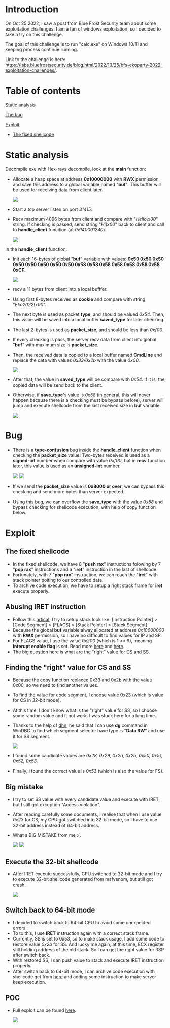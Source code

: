 # Introduction
On Oct 25 2022, I saw a post from Blue Frost Security team about some exploitation challenges. I am a fan of windows exploitation, so I decided to take a try on this challenge.

The goal of this challenge is to run "calc.exe" on Windows 10/11 and keeping process continue running. 

Link to the challenge is here: https://labs.bluefrostsecurity.de/blog.html/2022/10/25/bfs-ekoparty-2022-exploitation-challenges/.

# Table of contents
[Static analysis](https://github.com/tykawaii98/Writeups/edit/master/bfs-eko2022-challenge/README.md#static-analysis)

[The bug](https://github.com/tykawaii98/Writeups/edit/master/bfs-eko2022-challenge/README.md#bug)

[Exploit](https://github.com/tykawaii98/Writeups/edit/master/bfs-eko2022-challenge/README.md#exploit)

- [The fixed shellcode](https://github.com/tykawaii98/Writeups/edit/master/bfs-eko2022-challenge/README.md#the-fixed-shellcode)


# Static analysis
Decompile exe with Hex-rays decompile, look at the **main** function:

- Allocate a heap space at address **0x10000000** with **RWX** permission and save this address to a global variable named "**buf**". 
This buffer will be used for receiving data from client later.

  ![](https://github.com/tykawaii98/Writeups/blob/master/bfs-eko2022-challenge/images/allocate.JPG)

- Start a tcp server listen on port *31415*. 
- Recv maximum 4096 bytes from client and compare with "*Hello\x00*" string. If checking is passed, send string "*Hi\x00*" back to client and call to **handle_client** funcition (at *0x140001240*).

  ![](https://github.com/tykawaii98/Writeups/blob/master/bfs-eko2022-challenge/images/pre_checking.JPG)

In the **handle_client** function:
- Init each 16-bytes of global "**buf**" variable with values: **0x50 0x50 0x50 0x50 0x50 0x50 0x50 0x50 0x58 0x58 0x58 0x58 0x58 0x58 0x58 0xCF**.

  ![](https://github.com/tykawaii98/Writeups/blob/master/bfs-eko2022-challenge/images/fill_in_buf.JPG)

- recv a 11 bytes from client into a local bufffer.
- Using first 8-bytes received as **cookie** and compare with string "*Eko2022\x00*".
- The next byte is used as packet **type**, and should be valued *0x54*. Then, this value will be saved into a local buffer **saved_type** for later checking.
- The last 2-bytes is used as **packet_size**, and should be less than *0xf00*.
- If every checking is pass, the server recv data from client into global "**buf**" with maximum size is **packet_size**.
- Then, the received data is copied to a local buffer named **CmdLine** and replace the data with values *0x33/0x2b* with the value *0x00*.

  ![](https://github.com/tykawaii98/Writeups/blob/master/bfs-eko2022-challenge/images/check_format.JPG)

- After that, the value in **saved_type** will be compare with *0x54*. If it is, the copied data will be send back to the client. 
- Otherwise, if **save_type**'s value is *0x58* (in general, this will never happen because there is a checking must be bypass before), server will jump and execute shellcode from the last received size in **buf** variable.

  ![](https://github.com/tykawaii98/Writeups/blob/master/bfs-eko2022-challenge/images/check_type.JPG)

# Bug
- There is a **type-confusion** bug inside the **handle_client** function when checking the **packet_size** value. Two-bytes received is used as a **signed-int** number when compare with value *0xf00*, but in **recv** function later, this value is used as an **unsigned-int** number.

  ![](https://github.com/tykawaii98/Writeups/blob/master/bfs-eko2022-challenge/images/used_as_signed.JPG)
  ![](https://github.com/tykawaii98/Writeups/blob/master/bfs-eko2022-challenge/images/used_as_unsigned.JPG)
  
- If we send the **packet_size** value is **0x8000 or over**, we can bypass this checking and send more bytes than server expected. 
- Using this bug, we can overflow the **save_type** with the value *0x58* and bypass checking for shellcode execution, with help of copy function below.

# Exploit
## The fixed shellcode
- In the fixed shellcode, we have 8 "**push rax**" instructions folowing by 7 "**pop rax**" instructions and a "**iret**" instruction in the last of shellcode.
- Fortunately, with 7 "**pop rax**" instruction, we can reach the "**iret**" with stack pointer poiting to our controlled data.
- To archive code execution, we have to setup a right stack frame for **iret** execute properly.

## Abusing **IRET** instruction
- Follow this [artical](http://jamesmolloy.co.uk/tutorial_html/10.-User%20Mode.html), I try to setup stack look like: [Instruction Pointer] > [Code Segment] > [FLAGS] > [Stack Pointer] > [Stack Segment]. 
- Because the global **buf** variable alway allocated at address *0x10000000* with **RWX** permission, so I have no difficult to find values for IP and SP.
- For FLAGS value, I use the value *0x200* (which is 1 << 9), meaning **Interupt enable flag** is set. Read more [here](https://mudongliang.github.io/x86/html/file_module_x86_id_145.html) and [here](https://en.wikipedia.org/wiki/FLAGS_register).
- The big question here is what are the "right" value for CS and SS.

## Finding the "right" value for CS and SS
- Because the copy function replaced 0x33 and 0x2b with the value 0x00, so we need to find another values.
- To find the value for code segment, I choose value 0x23 (which is value for CS in 32-bit mode).
- At this time, I don't know what is the "right" value for SS, so I choose some random value and it not work. I was stuck here for a long time...
- Thanks to the help of [dhn](https://twitter.com/dhn_), he said that I can use **dg** command in WinDBG to find which segment selector have type is "**Data RW**" and use it for SS segment. 

  ![](https://github.com/tykawaii98/Writeups/blob/master/bfs-eko2022-challenge/images/dhn_help.JPG)
  
- I found some candidate values are *0x28, 0x29, 0x2a, 0x2b, 0x50, 0x51, 0x52, 0x53*.
- Finally, I found the correct value is *0x53* (which is also the value for FS).
## Big mistake
- I try to set SS value with every candidate value and execute with IRET, but I still got exception "Access violation".
- After reading carefully some documents, I realise that when I use value *0x23* for CS, my CPU got switched into 32-bit mode, so I have to use 32-bit address instead of 64-bit address. 
- What a BIG MISTAKE from me :(.

  ![](https://github.com/tykawaii98/Writeups/blob/master/bfs-eko2022-challenge/images/failed_stack.jpg)
  ![](https://github.com/tykawaii98/Writeups/blob/master/bfs-eko2022-challenge/images/exception.jpg)
  
## Execute the 32-bit shellcode
- After IRET execute successfully, CPU switched to 32-bit mode and I try to execute 32-bit shellcode generated from msfvenom, but still got crash.

  ![](https://github.com/tykawaii98/Writeups/blob/master/bfs-eko2022-challenge/images/sc32_fail.JPG)

## Switch back to 64-bit mode
- I decided to switch back to 64-bit CPU to avoid some unexpected errors.
- To to this, I use **IRET** instruction again with a correct stack frame.
- Currently, SS is set to 0x53, so to make stack usage, I add some code to restore value *0x2b* for SS. And lucky me again, at this time, ECX register still holding address of the old stack. So I can get the right value for RSP after switch back.
- With restored SS, I can push value to stack and execute IRET instruction properly.
- After switch back to 64-bit mode, I can archive code execution with shellcode get from [here](https://www.exploit-db.com/shellcodes/49819) and adding some instruction to make server keep execution.

## POC
- Full exploit can be found [here](https://github.com/tykawaii98/Writeups/blob/master/bfs-eko2022-challenge/sol.py).

  ![](https://github.com/tykawaii98/Writeups/blob/master/bfs-eko2022-challenge/images/poc.JPG)
